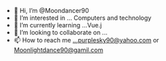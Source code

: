 - 👋 Hi, I’m @Moondancer90
- 👀 I’m interested in ... Computers and technology
- 🌱 I’m currently learning ...Vue.j
- 💞️ I’m looking to collaborate on ...
- 📫 How to reach me ...purplesky90@yahoo.com or Moonlightdance90@gamil.com

<!---
Moondancer90/Moondancer90 is a ✨ special ✨ repository because its `README.md` (this file) appears on your GitHub profile.
You can click the Preview link to take a look at your changes.
--->
